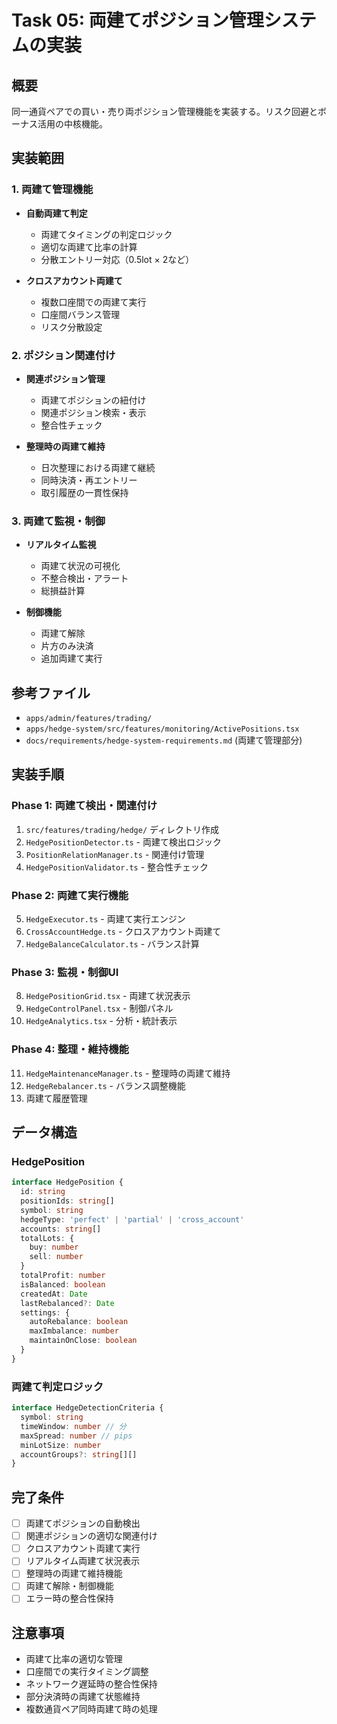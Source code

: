 # Task 05: 両建てポジション管理システムの実装

## 概要
同一通貨ペアでの買い・売り両ポジション管理機能を実装する。リスク回避とボーナス活用の中核機能。

## 実装範囲

### 1. 両建て管理機能
- **自動両建て判定**
  - 両建てタイミングの判定ロジック
  - 適切な両建て比率の計算
  - 分散エントリー対応（0.5lot × 2など）

- **クロスアカウント両建て**
  - 複数口座間での両建て実行
  - 口座間バランス管理
  - リスク分散設定

### 2. ポジション関連付け
- **関連ポジション管理**
  - 両建てポジションの紐付け
  - 関連ポジション検索・表示
  - 整合性チェック

- **整理時の両建て維持**
  - 日次整理における両建て継続
  - 同時決済・再エントリー
  - 取引履歴の一貫性保持

### 3. 両建て監視・制御
- **リアルタイム監視**
  - 両建て状況の可視化
  - 不整合検出・アラート
  - 総損益計算

- **制御機能**
  - 両建て解除
  - 片方のみ決済
  - 追加両建て実行

## 参考ファイル
- `apps/admin/features/trading/` 
- `apps/hedge-system/src/features/monitoring/ActivePositions.tsx`
- `docs/requirements/hedge-system-requirements.md` (両建て管理部分)

## 実装手順

### Phase 1: 両建て検出・関連付け
1. `src/features/trading/hedge/` ディレクトリ作成
2. `HedgePositionDetector.ts` - 両建て検出ロジック
3. `PositionRelationManager.ts` - 関連付け管理
4. `HedgePositionValidator.ts` - 整合性チェック

### Phase 2: 両建て実行機能
5. `HedgeExecutor.ts` - 両建て実行エンジン
6. `CrossAccountHedge.ts` - クロスアカウント両建て
7. `HedgeBalanceCalculator.ts` - バランス計算

### Phase 3: 監視・制御UI
8. `HedgePositionGrid.tsx` - 両建て状況表示
9. `HedgeControlPanel.tsx` - 制御パネル
10. `HedgeAnalytics.tsx` - 分析・統計表示

### Phase 4: 整理・維持機能
11. `HedgeMaintenanceManager.ts` - 整理時の両建て維持
12. `HedgeRebalancer.ts` - バランス調整機能
13. 両建て履歴管理

## データ構造

### HedgePosition
```typescript
interface HedgePosition {
  id: string
  positionIds: string[]
  symbol: string
  hedgeType: 'perfect' | 'partial' | 'cross_account'
  accounts: string[]
  totalLots: {
    buy: number
    sell: number
  }
  totalProfit: number
  isBalanced: boolean
  createdAt: Date
  lastRebalanced?: Date
  settings: {
    autoRebalance: boolean
    maxImbalance: number
    maintainOnClose: boolean
  }
}
```

### 両建て判定ロジック
```typescript
interface HedgeDetectionCriteria {
  symbol: string
  timeWindow: number // 分
  maxSpread: number // pips
  minLotSize: number
  accountGroups?: string[][]
}
```

## 完了条件
- [ ] 両建てポジションの自動検出
- [ ] 関連ポジションの適切な関連付け
- [ ] クロスアカウント両建て実行
- [ ] リアルタイム両建て状況表示
- [ ] 整理時の両建て維持機能
- [ ] 両建て解除・制御機能
- [ ] エラー時の整合性保持

## 注意事項
- 両建て比率の適切な管理
- 口座間での実行タイミング調整
- ネットワーク遅延時の整合性保持
- 部分決済時の両建て状態維持
- 複数通貨ペア同時両建て時の処理